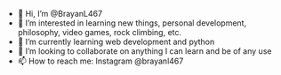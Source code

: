 - 👋 Hi, I’m @BrayanL467
- 👀 I’m interested in learning new things, personal development, philosophy, video games, rock climbing, etc.
- 🌱 I’m currently learning web development and python 
- 💞️ I’m looking to collaborate on anything I can learn and be of any use
- 📫 How to reach me: Instagram @brayanl467

<!---
BrayanL467/BrayanL467 is a ✨ special ✨ repository because its `README.md` (this file) appears on your GitHub profile.
You can click the Preview link to take a look at your changes.
---> 
